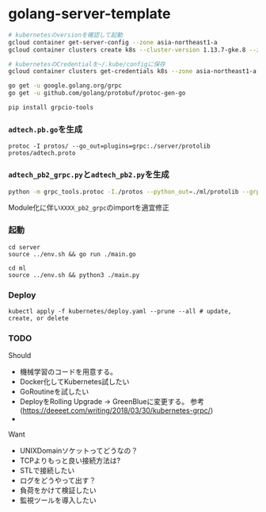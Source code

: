 # golang-server-template

```sh
# kubernetesのversionを確認して起動
gcloud container get-server-config --zone asia-northeast1-a
gcloud container clusters create k8s --cluster-version 1.13.7-gke.8 --zone asia-northeast1-a --num-nodes 3

# kubernetesのCredentialを~/.kube/configに保存
gcloud container clusters get-credentials k8s --zone asia-northeast1-a
```


```sh
go get -u google.golang.org/grpc
go get -u github.com/golang/protobuf/protoc-gen-go

pip install grpcio-tools
```

### `adtech.pb.go`を生成
```
protoc -I protos/ --go_out=plugins=grpc:./server/protolib protos/adtech.proto
```

### `adtech_pb2_grpc.py`と`adtech_pb2.py`を生成
```sh
python -m grpc_tools.protoc -I./protos --python_out=./ml/protolib --grpc_python_out=./ml/protolib ./protos/adtech.proto
```

Module化に伴い`XXXX_pb2_grpc`のimportを適宜修正


### 起動

```
cd server
source ../env.sh && go run ./main.go

cd ml
source ../env.sh && python3 ./main.py
```

### Deploy

```
kubectl apply -f kubernetes/deploy.yaml --prune --all # update, create, or delete
```

### TODO

Should
- 機械学習のコードを用意する。
- Docker化してKubernetes試したい
- GoRoutineを試したい 
- DeployをRolling Upgrade -> GreenBlueに変更する。 参考(https://deeeet.com/writing/2018/03/30/kubernetes-grpc/)
- 

Want
- UNIXDomainソケットってどうなの？
- TCPよりもっと良い接続方法は?
- STLで接続したい
- ログをどうやって出す？
- 負荷をかけて検証したい
- 監視ツールを導入したい

